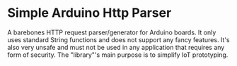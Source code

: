 # Simple Arduino Http Parser
A barebones HTTP request parser/generator for Arduino boards. It only uses standard String functions and does not support any fancy features. It's also very unsafe and must not be used in any application that requires any form of security. The "library"'s main purpose is to simplify IoT prototyping.
